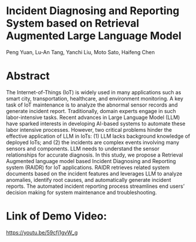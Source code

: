 # Incident Diagnosing and Reporting System based on Retrieval Augmented Large Language Model
Peng Yuan, Lu-An Tang, Yanchi Liu, Moto Sato, Haifeng Chen


# Abstract
The Internet-of-Things (IoT) is widely used in many applications such as smart city, transportation, healthcare, and environment monitoring. A key task of IoT maintenance is to analyze the abnormal sensor records and generate incident report. Traditionally, domain experts engage in such labor-intensive tasks. Recent advances in Large Language Model (LLM) have sparked interests in developing AI-based systems to automate these labor intensive processes. However, two critical problems hinder the effective application of LLM in IoTs: (1) LLM lacks background knowledge of deployed IoTs; and (2) the incidents are complex events involving many sensors and components. LLM needs to understand the sensor relationships for accurate diagnosis. In this study, we propose a Retrieval Augmented language model based Incident Diagnosing and Reporting system (RAIDR) for IoT applications. RAIDR retrieves related system documents based on the incident features and leverages LLM to analyze anomalies, identify root causes, and automatically generate incident reports. The automated incident reporting process streamlines end users’ decision making for system maintenance and troubleshooting.

# Link of Demo Video:
https://youtu.be/59cfj1gvW_g
